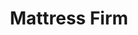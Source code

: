 ---
title: "Mattress Firm"
url: /saint-louis/mattress-firm-south-brentwood-boulevard/
shop: Betten
---